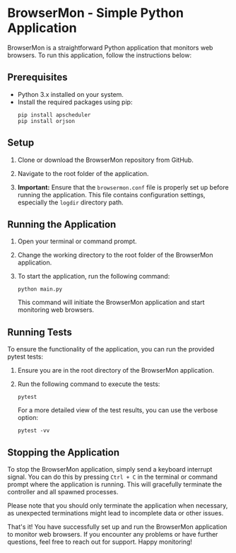 # BrowserMon - Simple Python Application

BrowserMon is a straightforward Python application that monitors web browsers. To run this application, follow the instructions below:

## Prerequisites

- Python 3.x installed on your system.
- Install the required packages using pip:
    ```
    pip install apscheduler
    pip install orjson
    ```

## Setup

1. Clone or download the BrowserMon repository from GitHub.
    
2. Navigate to the root folder of the application.
    
3. **Important:** Ensure that the `browsermon.conf` file is properly set up before running the application. This file contains configuration settings, especially the `logdir` directory path.
    

## Running the Application

1. Open your terminal or command prompt.
    
2. Change the working directory to the root folder of the BrowserMon application.
    
3. To start the application, run the following command:
    
    ```
    python main.py
    ```
    
    This command will initiate the BrowserMon application and start monitoring web browsers.
    

## Running Tests

To ensure the functionality of the application, you can run the provided pytest tests:

1. Ensure you are in the root directory of the BrowserMon application.

2. Run the following command to execute the tests:
    
    ```
    pytest
    ```

   For a more detailed view of the test results, you can use the verbose option:

    ```
    pytest -vv
    ```

## Stopping the Application

To stop the BrowserMon application, simply send a keyboard interrupt signal. You can do this by pressing `Ctrl + C` in the terminal or command prompt where the application is running. This will gracefully terminate the controller and all spawned processes.

Please note that you should only terminate the application when necessary, as unexpected terminations might lead to incomplete data or other issues.

That's it! You have successfully set up and run the BrowserMon application to monitor web browsers. If you encounter any problems or have further questions, feel free to reach out for support. Happy monitoring!

